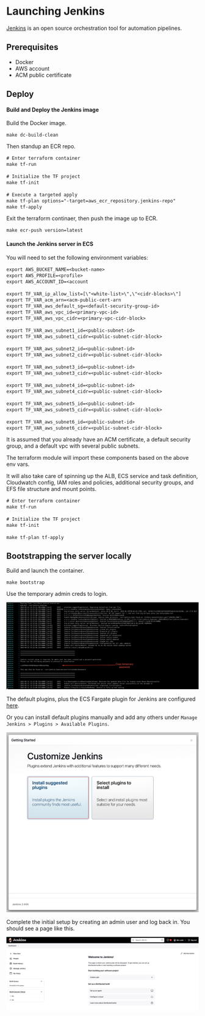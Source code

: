 # Launching Jenkins
[Jenkins](https://www.jenkins.io/doc/) is an open source orchestration tool for automation pipelines.

## Prerequisites
 - Docker
 - AWS account
 - ACM public certificate

## Deploy

#### Build and Deploy the Jenkins image
Build the Docker image.

	make dc-build-clean

Then standup an ECR repo.

	# Enter terraform container
	make tf-run

	# Initialize the TF project
	make tf-init

	# Execute a targeted apply
	make tf-plan options="-target=aws_ecr_repository.jenkins-repo"
	make tf-apply

Exit the terraform continaer, then push the image up to ECR.

	make ecr-push version=latest

#### Launch the Jenkins server in ECS

You will need to set the following environment variables:

	export AWS_BUCKET_NAME=<bucket-name>
	export AWS_PROFILE=<profile>
	export AWS_ACCOUNT_ID=<account

	export TF_VAR_ip_allow_list=[\"<white-list>\",\"<cidr-blocks>\"]
	export TF_VAR_acm_arn=<acm-public-cert-arn
	export TF_VAR_aws_default_sg=<default-security-group-id>
	export TF_VAR_aws_vpc_id=<primary-vpc-id>
	export TF_VAR_aws_vpc_cidr=<primary-vpc-cidr-block>

	export TF_VAR_aws_subnet1_id=<public-subnet-id>
	export TF_VAR_aws_subnet1_cidr=<public-subnet-cidr-block>

	export TF_VAR_aws_subnet2_id=<public-subnet-id>
	export TF_VAR_aws_subnet2_cidr=<public-subnet-cidr-block>

	export TF_VAR_aws_subnet3_id=<public-subnet-id>
	export TF_VAR_aws_subnet3_cidr=<public-subnet-cidr-block>

	export TF_VAR_aws_subnet4_id=<public-subnet-id>
	export TF_VAR_aws_subnet4_cidr=<public-subnet-cidr-block>

	export TF_VAR_aws_subnet5_id=<public-subnet-id>
	export TF_VAR_aws_subnet5_cidr=<public-subnet-cidr-block>

	export TF_VAR_aws_subnet6_id=<public-subnet-id>
	export TF_VAR_aws_subnet6_cidr=<public-subnet-cidr-block>


It is assumed that you already have an ACM certificate, a default security group, and a default vpc with several public subnets.

The terraform module will import these components based on the above env vars.

It will also take care of spinning up the ALB, ECS service and task definition, Cloudwatch config, IAM roles and policies, additional security groups, and EFS file structure and mount points.

	# Enter terraform container
	make tf-run

	# Initialize the TF project
	make tf-init

	make tf-plan tf-apply


## Bootstrapping the server locally

Build and launch the container.

	make bootstrap

Use the temporary admin creds to login.

![bootstrap-logs](/projects/jenkins/screenshots/bootstrap_logs.png?raw=true)

The default plugins, plus the ECS Fargate plugin for Jenkins are configured [here](/projects/jenkins/jenkins/jenkins/plugins.yml).

Or you can install default plugins manually and add any others under `Manage Jenkins > Plugins > Available Plugins`.

![initial-plugins](/projects/jenkins/screenshots/initial_plugins.png?raw=true)

Complete the initial setup by creating an admin user and log back in. You should see a page like this.

![welcome-to-jenkins](/projects/jenkins/screenshots/welcome_to_jenkins.png?raw=true)
